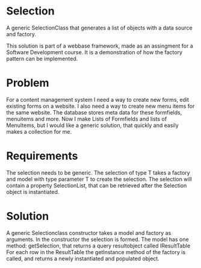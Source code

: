# Selection
A generic SelectionClass that generates a list of objects with a data source and factory.

This solution is part of a webbase framework, made as an assingment for a Software Development course.
It is a demonstration of how the factory pattern can be implemented.

# Problem
For a content management system I need a way to create new forms, edit existing forms on a website.
I also need a way to create new menu items for the same website.
The database stores meta data for these formfields, menuitems and more.
Now I make Lists of Formfields and lists of MenuItems, but I would like a generic solution, that quickly and easily makes a collection for me.

# Requirements
The selection needs to be generic.
The selection of type T takes a factory and model with type parameter T to create the selection.
The selection will contain a property SelectionList, that can be retrieved after the Selection object is instantiated.

# Solution
A generic Selectionclass constructor takes a model and factory as arguments.
In the constructor the selection is formed.
The model has one method: getSelection, that returns a query resultobject called IResultTable
For each row in the ResultTable the getInstance method of the factory is called, and returns a newly instantiated and populated object.

